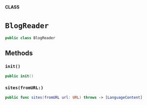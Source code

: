 **CLASS**

# `BlogReader`

```swift
public class BlogReader
```

## Methods
### `init()`

```swift
public init()
```

### `sites(fromURL:)`

```swift
public func sites(fromURL url: URL) throws -> [LanguageContent]
```
